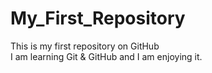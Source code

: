 # My_First_Repository
 This is my first repository on GitHub
<br>
I am learning Git & GitHub and I am enjoying it.

